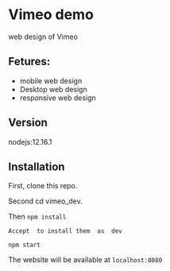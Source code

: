 # Vimeo demo
web design of Vimeo 
## Fetures:
* mobile web design
* Desktop web design
* responsive web design


## Version
 nodejs:12.16.1

## Installation

First, clone this repo.


Second cd vimeo_dev.

Then 
`npm install`


`Accept  to install them  as  dev`

`npm start`

The website will be available at `localhost:8080`
